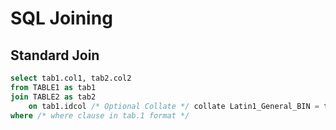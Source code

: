 # SQL Joining

## Standard Join
```SQL
select tab1.col1, tab2.col2
from TABLE1 as tab1
join TABLE2 as tab2
	on tab1.idcol /* Optional Collate */ collate Latin1_General_BIN = tab2.idcol collate Latin1_General_BIN
where /* where clause in tab.1 format */
```